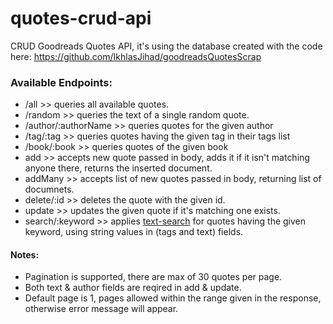 # quotes-crud-api
CRUD Goodreads Quotes API, it's using the database created with the code here: https://github.com/IkhlasJihad/goodreadsQuotesScrap


### Available Endpoints:
- /all >> queries all available quotes.
- /random >> queries the text of a single random quote.
- /author/:authorName >> queries quotes for the given author
- /tag/:tag >> queries quotes having the given tag in their tags list
- /book/:book >> queries quotes of the given book
- add >> accepts new quote passed in body, adds it if it isn't matching anyone there, returns the inserted document. 
- addMany >> accepts list of new quotes passed in body, returning list of documnets.
- delete/:id >> deletes the quote with the given id.
- update >> updates the given quote if it's matching one exists.
- search/:keyword >> applies [text-search](https://docs.mongodb.com/manual/text-search/) for quotes having the given keyword, using string values in (tags and text) fields.

#### Notes:
* Pagination is supported, there are max of 30 quotes per page.
* Both text & author fields are reqired in add & update.
* Default page is 1, pages allowed within the range given in the response, otherwise error message will appear.
